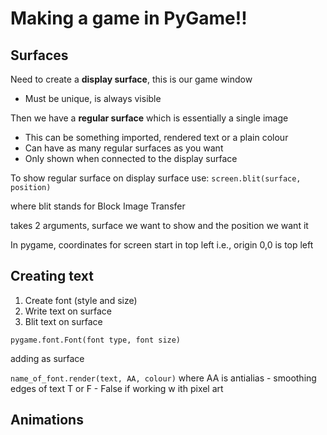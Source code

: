 # Making a game in PyGame!!

## Surfaces 
Need to create a **display surface**, this is our game window 

* Must be unique, is always visible 

Then we have a **regular surface** which is essentially a single image

* This can be something imported, rendered text or a plain colour
* Can have as many regular surfaces as you want
* Only shown when connected to the display surface

To show regular surface on display surface use:
`screen.blit(surface, position)`

where blit stands for Block Image Transfer 

takes 2 arguments, surface we want to show and the position we want it 

In pygame, coordinates for screen start in top left i.e., origin 0,0 is top left

## Creating text
1. Create font (style and size)
2. Write text on surface
3. Blit text on surface

`pygame.font.Font(font type, font size)`

adding as surface 

`name_of_font.render(text, AA, colour)`
where AA is antialias - smoothing edges of text T or F - False if working w
ith pixel art

## Animations 

